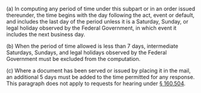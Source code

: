 (a) In computing any period of time under this subpart or in an order issued thereunder, the time begins with the day following the act, event or default, and includes the last day of the period unless it is a Saturday, Sunday, or legal holiday observed by the Federal Government, in which event it includes the next business day.

(b) When the period of time allowed is less than 7 days, intermediate Saturdays, Sundays, and legal holidays observed by the Federal Government must be excluded from the computation.

&#40;c) Where a document has been served or issued by placing it in the mail, an additional 5 days must be added to the time permitted for any response. This paragraph does not apply to requests for hearing under [§ 160.504](/hipaa/regulations/160-504-hearing-before-alj/).
